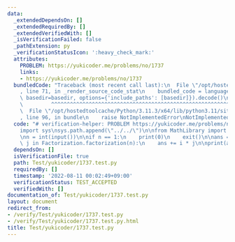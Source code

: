 ```yaml
---
data:
  _extendedDependsOn: []
  _extendedRequiredBy: []
  _extendedVerifiedWith: []
  _isVerificationFailed: false
  _pathExtension: py
  _verificationStatusIcon: ':heavy_check_mark:'
  attributes:
    PROBLEM: https://yukicoder.me/problems/no/1737
    links:
    - https://yukicoder.me/problems/no/1737
  bundledCode: "Traceback (most recent call last):\n  File \"/opt/hostedtoolcache/Python/3.11.3/x64/lib/python3.11/site-packages/onlinejudge_verify/documentation/build.py\"\
    , line 71, in _render_source_code_stat\n    bundled_code = language.bundle(stat.path,\
    \ basedir=basedir, options={'include_paths': [basedir]}).decode()\n          \
    \         ^^^^^^^^^^^^^^^^^^^^^^^^^^^^^^^^^^^^^^^^^^^^^^^^^^^^^^^^^^^^^^^^^^^^^^^^^^^^^^^^^\n\
    \  File \"/opt/hostedtoolcache/Python/3.11.3/x64/lib/python3.11/site-packages/onlinejudge_verify/languages/python.py\"\
    , line 96, in bundle\n    raise NotImplementedError\nNotImplementedError\n"
  code: "# verification-helper: PROBLEM https://yukicoder.me/problems/no/1737\n\n\
    import sys\nsys.path.append(\"../../\")\n\nfrom MathLibrary import Factorization\n\
    \nn = int(input())\n\nif n == 1:\n    print(0)\n    exit()\n\nans = 0\nfor i,\
    \ j in Factorization.factorization(n):\n    ans += i * j\n\nprint(ans)"
  dependsOn: []
  isVerificationFile: true
  path: Test/yukicoder/1737.test.py
  requiredBy: []
  timestamp: '2022-08-11 00:02:49+09:00'
  verificationStatus: TEST_ACCEPTED
  verifiedWith: []
documentation_of: Test/yukicoder/1737.test.py
layout: document
redirect_from:
- /verify/Test/yukicoder/1737.test.py
- /verify/Test/yukicoder/1737.test.py.html
title: Test/yukicoder/1737.test.py
---
```

